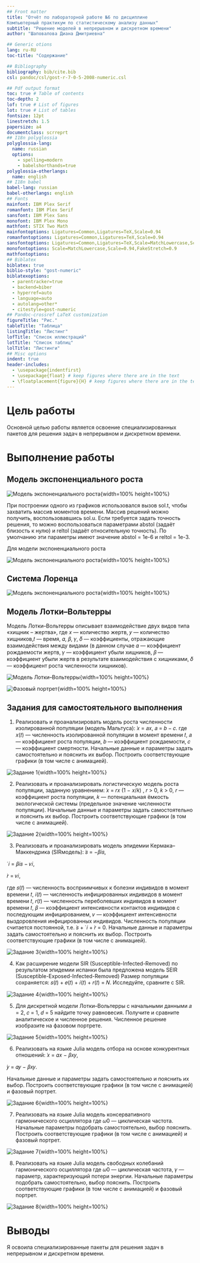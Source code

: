 ```yaml
---
## Front matter
title: "Отчёт по лабораторной работе №6 по дисциплине
Компьютерный практикум по статистическому анализу данных"
subtitle: "Решение моделей в непрерывном и дискретном времени"
author: "Шаповалова Диана Дмитриевна"

## Generic otions
lang: ru-RU
toc-title: "Содержание"

## Bibliography
bibliography: bib/cite.bib
csl: pandoc/csl/gost-r-7-0-5-2008-numeric.csl

## Pdf output format
toc: true # Table of contents
toc-depth: 2
lof: true # List of figures
lot: true # List of tables
fontsize: 12pt
linestretch: 1.5
papersize: a4
documentclass: scrreprt
## I18n polyglossia
polyglossia-lang:
  name: russian
  options:
	- spelling=modern
	- babelshorthands=true
polyglossia-otherlangs:
  name: english
## I18n babel
babel-lang: russian
babel-otherlangs: english
## Fonts
mainfont: IBM Plex Serif
romanfont: IBM Plex Serif
sansfont: IBM Plex Sans
monofont: IBM Plex Mono
mathfont: STIX Two Math
mainfontoptions: Ligatures=Common,Ligatures=TeX,Scale=0.94
romanfontoptions: Ligatures=Common,Ligatures=TeX,Scale=0.94
sansfontoptions: Ligatures=Common,Ligatures=TeX,Scale=MatchLowercase,Scale=0.94
monofontoptions: Scale=MatchLowercase,Scale=0.94,FakeStretch=0.9
mathfontoptions:
## Biblatex
biblatex: true
biblio-style: "gost-numeric"
biblatexoptions:
  - parentracker=true
  - backend=biber
  - hyperref=auto
  - language=auto
  - autolang=other*
  - citestyle=gost-numeric
## Pandoc-crossref LaTeX customization
figureTitle: "Рис."
tableTitle: "Таблица"
listingTitle: "Листинг"
lofTitle: "Список иллюстраций"
lotTitle: "Список таблиц"
lolTitle: "Листинги"
## Misc options
indent: true
header-includes:
  - \usepackage{indentfirst}
  - \usepackage{float} # keep figures where there are in the text
  - \floatplacement{figure}{H} # keep figures where there are in the text
---
```


# Цель работы

Основной целью работы является освоение специализированных пакетов для решения
задач в непрерывном и дискретном времени.

# Выполнение работы
## Модель экспоненциального роста

![Модель экспоненциального роста](image/1.png){width=100% height=100%}

При построении одного из графиков использовался вызов sol.t, чтобы захватить
массив моментов времени. Массив решений можно получить, воспользовавшись sol.u.
Если требуется задать точность решения, то можно воспользоваться параметрами
abstol (задаёт близость к нулю) и reltol (задаёт относительную точность). По умолчанию эти параметры имеют значение abstol = 1e-6 и reltol = 1e-3.

Для модели экспоненциального роста

![Модель экспоненциального роста](image/2.png){width=100% height=100%}

## Система Лоренца

![Модель экспоненциального роста](image/3.png){width=100% height=100%}

## Модель Лотки–Вольтерры

Модель Лотки–Вольтерры описывает взаимодействие двух видов типа «хищник – жертва»,
где 𝑥 — количество жертв, 𝑦 — количество хищников,𝑡 — время, 𝛼, 𝛽, 𝛾, 𝛿 — коэффициенты, отражающие взаимодействия между видами (в данном случае 𝛼 — коэффициент
рождаемости жертв, 𝛾 — коэффициент убыли хищников, 𝛽 — коэффициент убыли жертв
в результате взаимодействия с хищниками, 𝛿 — коэффициент роста численности хищников).

![Модель Лотки–Вольтерры](image/4.png){width=100% height=100%}

![Фазовый портрет](image/5.png){width=100% height=100%}

## Задания для самостоятельного выполнения

1. Реализовать и проанализировать модель роста численности изолированной популяции (модель Мальтуса):
̇𝑥 = 𝑎𝑥, 𝑎 = 𝑏 − 𝑐.
где 𝑥(𝑡) — численность изолированной популяции в момент времени 𝑡, 𝑎 — коэффициент роста популяции, 𝑏 — коэффициент рождаемости, 𝑐 — коэффициент смертности.
Начальные данные и параметры задать самостоятельно и пояснить их выбор. Построить соответствующие графики (в том числе с анимацией).

![Задание 1](image/6.png){width=100% height=100%}

2. Реализовать и проанализировать логистическую модель роста популяции, заданную
уравнением:
̇𝑥 = 𝑟𝑥 (1 − 𝑥/𝑘) , 𝑟 > 0, 𝑘 > 0,
𝑟 — коэффициент роста популяции, 𝑘 — потенциальная ёмкость экологической системы (предельное значение численности популяции). Начальные данные и параметры
задать самостоятельно и пояснить их выбор. Построить соответствующие графики (в
том числе с анимацией).

![Задание 2](image/7.png){width=100% height=100%}

3. Реализовать и проанализировать модель эпидемии Кермака–Маккендрика (SIRмодель):
̇𝑠 = −𝛽𝑖𝑠,

̇ 𝑖 = 𝛽𝑖𝑠 − 𝜈𝑖,

̇𝑟 = 𝜈𝑖,

где 𝑠(𝑡) — численность восприимчивых к болезни индивидов в момент времени
𝑡, 𝑖(𝑡) — численность инфицированных индивидов в момент времени 𝑡, 𝑟(𝑡) —
численность переболевших индивидов в момент времени 𝑡, 𝛽 — коэффициент интенсивности контактов индивидов с последующим инфицированием, 𝜈 — коэффициент
интенсивности выздоровления инфицированных индивидов. Численность популяции
считается постоянной, т.е. ̇𝑠 + ̇ 𝑖 + ̇𝑟 = 0. Начальные данные и параметры задать
самостоятельно и пояснить их выбор. Построить соответствующие графики (в том
числе с анимацией).

![Задание 3](image/8.png){width=100% height=100%}

4. Как расширение модели SIR (Susceptible-Infected-Removed) по результатом эпидемии
испанки была предложена модель SEIR (Susceptible-Exposed-Infected-Removed)
Размер популяции сохраняется:
𝑠(𝑡) + 𝑒(𝑡) + 𝑖(𝑡) + 𝑟(𝑡) = 𝑁.
Исследуйте, сравните с SIR.

![Задание 4](image/9.png){width=100% height=100%}

5. Для дискретной модели Лотки–Вольтерры
с начальными данными 𝑎 = 2, 𝑐 = 1, 𝑑 = 5 найдите точку равновесия. Получите
и сравните аналитическое и численное решения. Численное решение изобразите на
фазовом портрете.

![Задание 5](image/10.png){width=100% height=100%}

6. Реализовать на языке Julia модель отбора на основе конкурентных отношений:
̇𝑥 = 𝛼𝑥 − 𝛽𝑥𝑦,

̇𝑦 = 𝛼𝑦 − 𝛽𝑥𝑦.

Начальные данные и параметры задать самостоятельно и пояснить их выбор. Построить соответствующие графики (в том числе с анимацией) и фазовый портрет.

![Задание 6](image/11.png){width=100% height=100%}

7. Реализовать на языке Julia модель консервативного гармонического осциллятора
где 𝜔0 — циклическая частота. Начальные параметры подобрать самостоятельно,
выбор пояснить. Построить соответствующие графики (в том числе с анимацией)
и фазовый портрет.

![Задание 7](image/12.png){width=100% height=100%}

8. Реализовать на языке Julia модель свободных колебаний гармонического осциллятора
где 𝜔0 — циклическая частота, 𝛾 — параметр, характеризующий потери энергии.
Начальные параметры подобрать самостоятельно, выбор пояснить. Построить соответствующие графики (в том числе с анимацией) и фазовый портрет.

![Задание 8](image/13.png){width=100% height=100%}

# Выводы

Я освоила специализированные пакеты для решения задач в непрерывном и дискретном времени.
